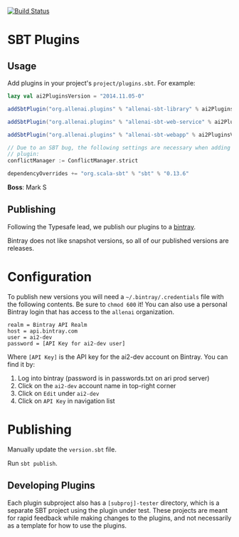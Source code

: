 [![Build Status](https://magnum.travis-ci.com/allenai/sbt-plugins.svg?token=bTo69ep8z4cnh7oxWjjY)](https://magnum.travis-ci.com/allenai/sbt-plugins)

SBT Plugins
===========

## Usage

Add plugins in your project's `project/plugins.sbt`. For example:

```scala
lazy val ai2PluginsVersion = "2014.11.05-0"

addSbtPlugin("org.allenai.plugins" % "allenai-sbt-library" % ai2PluginsVersion)

addSbtPlugin("org.allenai.plugins" % "allenai-sbt-web-service" % ai2PluginsVersion)

addSbtPlugin("org.allenai.plugins" % "allenai-sbt-webapp" % ai2PluginsVersion)

// Due to an SBT bug, the following settings are necessary when adding the allenai-sbt-web-service
// plugin:
conflictManager := ConflictManager.strict

dependencyOverrides += "org.scala-sbt" % "sbt" % "0.13.6"
```

**Boss**: Mark S

## Publishing

Following the Typesafe lead, we publish our plugins to a [bintray](https://bintray.com/allenai/sbt-plugins).

Bintray does not like snapshot versions, so all of our published versions are releases.

# Configuration
To publish new versions you will need a `~/.bintray/.credentials` file with the following contents. Be sure to `chmod 600` it!
You can also use a personal Bintray login that has access to the `allenai` organization.

```
realm = Bintray API Realm
host = api.bintray.com
user = ai2-dev
password = [API Key for ai2-dev user]
```

Where `[API Key]` is the API key for the ai2-dev account on Bintray. You can find it by:

1. Log into bintray (password is in passwords.txt on ari prod server)
2. Click on the `ai2-dev` account name in top-right corner 
3. Click on `Edit` under `ai2-dev`
4. Click on `API Key` in navigation list

# Publishing

Manually update the `version.sbt` file.

Run `sbt publish`.

## Developing Plugins

Each plugin subproject also has a `[subproj]-tester` directory, which is a separate SBT project using the plugin under test. These projects are meant for rapid feedback while making changes to the plugins, and not necessarily as a template for how to use the plugins.
